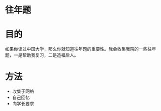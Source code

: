 往年题
===

# 目的
  如果你读过中国大学，那么你就知道往年题的重要性。我会收集我院的一些往年题，一是帮助我复习，二是造福后人。

# 方法
+ 收集于网络  
+ 自己回忆  
+ 向学长要求  
   

